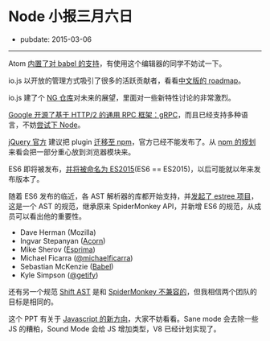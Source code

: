 # Node 小报三月六日

- pubdate: 2015-03-06

---

Atom [内置了对 babel 的支持](http://blog.atom.io/2015/02/04/built-in-6to5.html)，有使用这个编辑器的同学不妨试一下。

io.js 以开放的管理方式吸引了很多的活跃贡献者，看看[中文版的 roadmap](http://roadmap.iojs.org/cn/)。

io.js 建了个 [NG 仓库](https://github.com/iojs/NG/issues)对未来的展望，里面对一些新特性讨论的非常激烈。

[Google 开源了基于 HTTP/2 的通用 RPC 框架：gRPC](http://googledevelopers.blogspot.com/2015/02/introducing-grpc-new-open-source-http2.html)，而且已经支持多种语言，不妨[尝试下 Node](https://github.com/grpc/grpc-common/tree/master/node)。

[jQuery 官方](http://plugins.jquery.com/) 建议把 plugin [迁移至 npm](http://plugins.jquery.com/)，官方已经不能发布了。从 [npm 的规划](https://github.com/npm/npm/wiki/Roadmap)来看会把一部分重心放到浏览器模块来。

ES6 即将被发布，[并将被命名为 ES2015](https://esdiscuss.org/topic/javascript-2015#content-47)(ES6 == ES2015)，以后可能就以年来发布版本了。

随着 ES6 发布的临近，各 AST 解析器的库都开始支持，并[发起了 estree 项目](https://github.com/estree/estree)，这是一个 AST 的规范，继承原来 SpiderMonkey API，并新增 ES6 的规范，从成员可以看出他的重要性。

* Dave Herman (Mozilla)
* Ingvar Stepanyan ([Acorn](https://github.com/marijnh/acorn))
* Mike Sherov ([Esprima](https://github.com/jquery/esprima))
* Michael Ficarra ([@michaelficarra](https://github.com/michaelficarra))
* Sebastian McKenzie ([Babel](https://github.com/babel/babel))
* Kyle Simpson ([@getify](https://github.com/getify))

还有另一个规范 [Shift AST](https://github.com/shapesecurity/shift-spec) 是和 [SpiderMonkey 不兼容的](https://github.com/estree/estree/issues/30)，但我相信两个团队的目标是相同的。

这个 PPT 有关于 [Javascript 的新方向](https://github.com/tc39/tc39-notes/blob/master/es6/2015-01/JSExperimentalDirections.pdf)，大家不妨看看。Sane mode 会去除一些 JS 的糟粕，Sound Mode 会给 JS 增加类型，V8 已经计划实现了。
